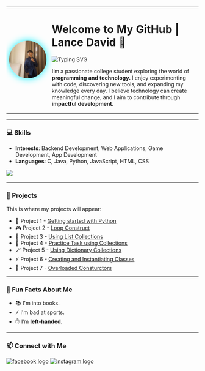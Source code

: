 <table>
  <tr>
    <td width="20%" align="center">
      <img src="https://raw.githubusercontent.com/LanceEthy/LanceEthy/refs/heads/main/image/ethy.jpg" alt="Lance David" width="220" style="border-radius:60%; box-shadow: 0px 0px 20px #00f0ff;"/>
    </td>
    <td width="70%" valign="top">
      <h1 align="left">Welcome to My GitHub | Lance David 🚀</h1>
      
  <p align="left">
    <img src="https://readme-typing-svg.herokuapp.com?font=Fira+Code&size=20&duration=3000&pause=1000&color=00F7FF&width=435&lines=Passionate+Student+Developer;Backend+%7C+Web+%7C+Game+%7C+App+Dev;Always+Learning+%26+Exploring+🚀" alt="Typing SVG" />
  </p>
      
  <p>
    I’m a passionate college student exploring the world of <b>programming and technology.</b>  
    I enjoy experimenting with code, discovering new tools, and expanding my knowledge every day.  
    I believe technology can create meaningful change, and I aim to contribute through <b>impactful development.</b>  
  </p>
    </td>
  </tr>
</table>

---

### 💻 Skills
- **Interests**: Backend Development, Web Applications, Game Development, App Development  
- **Languages**: C, Java, Python, JavaScript, HTML, CSS  

<p align="left">
  <img src="https://skillicons.dev/icons?i=c,java,python,js,html,css" />
</p>

---

### 🚀 Projects
This is where my projects will appear:

- 🔧 Project 1 - <a href="https://docs.google.com/document/d/17FpE2PDCDyI7NPzit94rxVsqnmGzsn99SCrQYHM47JA/edit?usp=sharing"> Getting started with Python</a>
- 🎮 Project 2 - <a href="https://docs.google.com/document/d/19MisOIstDqbpXQ8nJjCkZLBa_yra_f09F1oXsETEIg0/edit?usp=sharing"> Loop Construct</a>
- 📱 Project 3 - <a href="https://docs.google.com/document/d/1BUCrHT0WTi7qe_GxpyjHF5_XLzwr4SFDV_HEynQrV1k/edit?usp=sharing"> Using List Collections</a>
- 🧩 Project 4 - <a href=""> Practice Task using Collections</a>
- 🪄 Project 5 - <a href=""> Using Dictionary Collections</a>
- ⚡ Project 6 - <a href=""> Creating and Instantiating Classes</a>
- 🧮 Project 7 - <a href="">Overloaded Consturctors</a>



---

### 🎉 Fun Facts About Me
- 📚 I'm into books.  
- ⚡ I'm bad at sports.  
- ✋ I’m **left-handed**.  

---

### 📫 Connect with Me
<p align="left">
  <a href="https://www.facebook.com/vernontatsumi" target="blank">
    <img src="https://img.shields.io/static/v1?message=Facebook&logo=facebook&label=&color=1877F2&logoColor=white&labelColor=&style=for-the-badge" height="35" alt="facebook logo" />
  </a>
  <a href="https://www.instagram.com/lanceeee_e" target="blank">
    <img src="https://img.shields.io/static/v1?message=Instagram&logo=instagram&label=&color=E4405F&logoColor=white&labelColor=&style=for-the-badge" height="35" alt="instagram logo" />
  </a>
</p>
